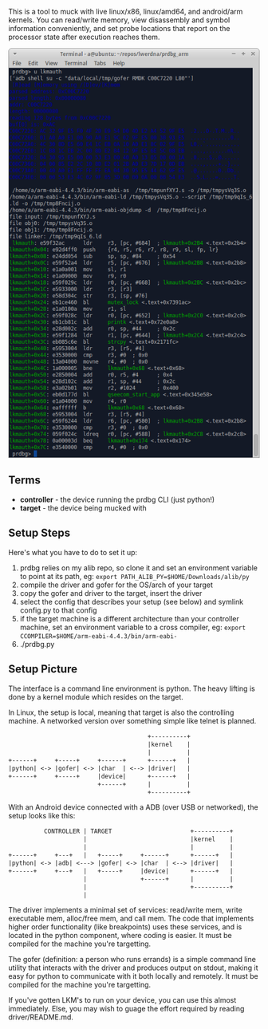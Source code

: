 This is a tool to muck with live linux/x86, linux/amd64, and android/arm kernels.
You can read/write memory, view disassembly and symbol information conveniently, and set probe locations that report on the processor state after execution reaches them.

![screenshot](misc/screenshot.png?raw=true "screenshot")

## Terms
- **controller** - the device running the prdbg CLI (just python!)
- **target** - the device being mucked with

## Setup Steps
Here's what you have to do to set it up:
1. prdbg relies on my alib repo, so clone it and set an environment variable to point at its path, eg: `export PATH_ALIB_PY=$HOME/Downloads/alib/py`
2. compile the driver and gofer for the OS/arch of your target
3. copy the gofer and driver to the target, insert the driver
4. select the config that describes your setup (see below) and symlink config.py to that config
5. if the target machine is a different architecture than your controller machine, set an environment variable to a cross compiler, eg: `export CCOMPILER=$HOME/arm-eabi-4.4.3/bin/arm-eabi-`
5. ./prdbg.py

## Setup Picture
The interface is a command line environment is python. The heavy lifting is done by a kernel module which resides on the target. 

In Linux, the setup is local, meaning that target is also the controlling machine. A networked version over something simple like telnet is planned.

                                           +----------+
                                           |kernel    |
                                           |          |
    +------+     +-----+     +------+      +------+   |
    |python| <-> |gofer| <-> |char  | <--> |driver|   |
    +------+     +-----+     |device|      +------+   |
                             +------+      |          |
                                           +----------+

With an Android device connected with a ADB (over USB or networked), the setup looks like this:

              CONTROLLER | TARGET                      +----------+
                         |                             |kernel    |
                         |                             |          |
    +------+     +---+   |   +-----+     +------+      +------+   |
    |python| <-> |adb| <---> |gofer| <-> |char  | <--> |driver|   |
    +------+     +---+   |   +-----+     |device|      +------+   |
                         |               +------+      |          |
                         |                             +----------+
                         |

The driver implements a minimal set of services: read/write mem, write executable mem, alloc/free mem, and call mem. The code that implements higher order functionality (like breakpoints) uses these services, and is located in the python component, where coding is easier. It must be compiled for the machine you're targetting.

The gofer (definition: a person who runs errands) is a simple command line utility that interacts with the driver and produces output on stdout, making it easy for python to communicate with it both locally and remotely. It must be compiled for the machine you're targetting.

If you've gotten LKM's to run on your device, you can use this almost immediately. Else, you may wish to guage the effort required by reading driver/README.md.

